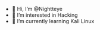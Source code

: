 - 👋 Hi, I’m @Nightteye
- 👀 I’m interested in Hacking
- 🌱 I’m currently learning Kali Linux


<!---
Nightteye/Nightteye is a ✨ special ✨ repository because its `README.md` (this file) appears on your GitHub profile.
You can click the Preview link to take a look at your changes.
--->
